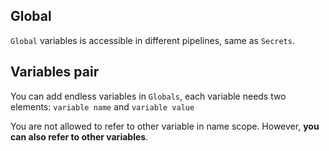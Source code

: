 ## Global

`Global` variables is accessible in different pipelines, same as `Secrets`.

Variables pair
---

You can add endless variables in `Globals`, each variable needs two elements: `variable name` and `variable value`

You are not allowed to refer to other variable in name scope. However, **you can also refer to other variables**.
